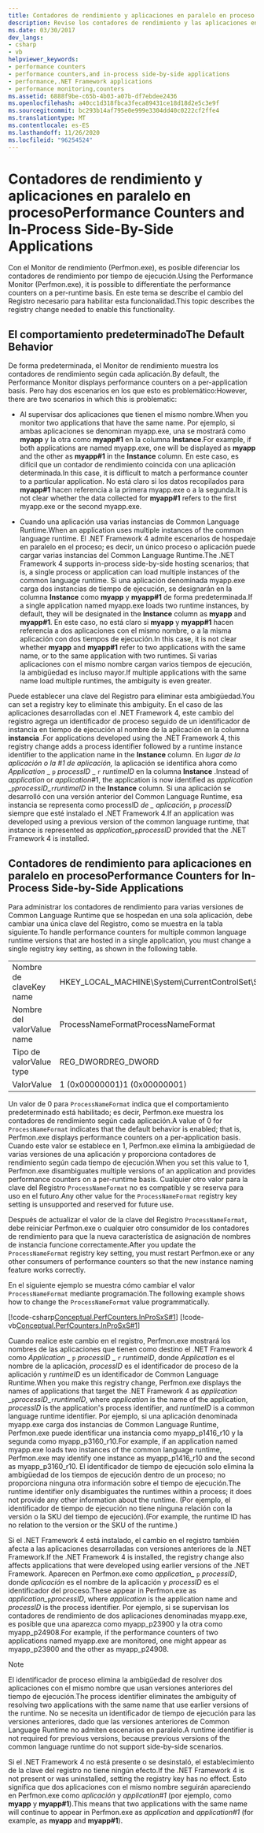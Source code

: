 ```yaml
---
title: Contadores de rendimiento y aplicaciones en paralelo en proceso
description: Revise los contadores de rendimiento y las aplicaciones en paralelo en proceso en .NET. Utilice Perfmon.exe para diferenciar los contadores de rendimiento por tiempo de ejecución.
ms.date: 03/30/2017
dev_langs:
- csharp
- vb
helpviewer_keywords:
- performance counters
- performance counters,and in-process side-by-side applications
- performance,.NET Framework applications
- performance monitoring,counters
ms.assetid: 6888f9be-c65b-4b03-a07b-df7ebdee2436
ms.openlocfilehash: a40cc1d318fbca3feca89431ce18d18d2e5c3e9f
ms.sourcegitcommit: bc293b14af795e0e999e3304dd40c0222cf2ffe4
ms.translationtype: MT
ms.contentlocale: es-ES
ms.lasthandoff: 11/26/2020
ms.locfileid: "96254524"
---
```

# <a name="performance-counters-and-in-process-side-by-side-applications"></a><span data-ttu-id="98785-104">Contadores de rendimiento y aplicaciones en paralelo en proceso</span><span class="sxs-lookup"><span data-stu-id="98785-104">Performance Counters and In-Process Side-By-Side Applications</span></span>

<span data-ttu-id="98785-105">Con el Monitor de rendimiento (Perfmon.exe), es posible diferenciar los contadores de rendimiento por tiempo de ejecución.</span><span class="sxs-lookup"><span data-stu-id="98785-105">Using the Performance Monitor (Perfmon.exe), it is possible to differentiate the performance counters on a per-runtime basis.</span></span> <span data-ttu-id="98785-106">En este tema se describe el cambio del Registro necesario para habilitar esta funcionalidad.</span><span class="sxs-lookup"><span data-stu-id="98785-106">This topic describes the registry change needed to enable this functionality.</span></span>  
  
## <a name="the-default-behavior"></a><span data-ttu-id="98785-107">El comportamiento predeterminado</span><span class="sxs-lookup"><span data-stu-id="98785-107">The Default Behavior</span></span>  

 <span data-ttu-id="98785-108">De forma predeterminada, el Monitor de rendimiento muestra los contadores de rendimiento según cada aplicación.</span><span class="sxs-lookup"><span data-stu-id="98785-108">By default, the Performance Monitor displays performance counters on a per-application basis.</span></span> <span data-ttu-id="98785-109">Pero hay dos escenarios en los que esto es problemático:</span><span class="sxs-lookup"><span data-stu-id="98785-109">However, there are two scenarios in which this is problematic:</span></span>  
  
- <span data-ttu-id="98785-110">Al supervisar dos aplicaciones que tienen el mismo nombre.</span><span class="sxs-lookup"><span data-stu-id="98785-110">When you monitor two applications that have the same name.</span></span> <span data-ttu-id="98785-111">Por ejemplo, si ambas aplicaciones se denominan myapp.exe, una se mostrará como **myapp** y la otra como **myapp#1** en la columna **Instance**.</span><span class="sxs-lookup"><span data-stu-id="98785-111">For example, if both applications are named myapp.exe, one will be displayed as **myapp** and the other as **myapp#1** in the **Instance** column.</span></span> <span data-ttu-id="98785-112">En este caso, es difícil que un contador de rendimiento coincida con una aplicación determinada.</span><span class="sxs-lookup"><span data-stu-id="98785-112">In this case, it is difficult to match a performance counter to a particular application.</span></span> <span data-ttu-id="98785-113">No está claro si los datos recopilados para **myapp#1** hacen referencia a la primera myapp.exe o a la segunda.</span><span class="sxs-lookup"><span data-stu-id="98785-113">It is not clear whether the data collected for **myapp#1** refers to the first myapp.exe or the second myapp.exe.</span></span>  
  
- <span data-ttu-id="98785-114">Cuando una aplicación usa varias instancias de Common Language Runtime.</span><span class="sxs-lookup"><span data-stu-id="98785-114">When an application uses multiple instances of the common language runtime.</span></span> <span data-ttu-id="98785-115">El .NET Framework 4 admite escenarios de hospedaje en paralelo en el proceso; es decir, un único proceso o aplicación puede cargar varias instancias del Common Language Runtime.</span><span class="sxs-lookup"><span data-stu-id="98785-115">The .NET Framework 4 supports in-process side-by-side hosting scenarios; that is, a single process or application can load multiple instances of the common language runtime.</span></span> <span data-ttu-id="98785-116">Si una aplicación denominada myapp.exe carga dos instancias de tiempo de ejecución, se designarán en la columna **Instance** como **myapp** y **myapp#1** de forma predeterminada.</span><span class="sxs-lookup"><span data-stu-id="98785-116">If a single application named myapp.exe loads two runtime instances, by default, they will be designated in the **Instance** column as **myapp** and **myapp#1**.</span></span> <span data-ttu-id="98785-117">En este caso, no está claro si **myapp** y **myapp#1** hacen referencia a dos aplicaciones con el mismo nombre, o a la misma aplicación con dos tiempos de ejecución.</span><span class="sxs-lookup"><span data-stu-id="98785-117">In this case, it is not clear whether **myapp** and **myapp#1** refer to two applications with the same name, or to the same application with two runtimes.</span></span> <span data-ttu-id="98785-118">Si varias aplicaciones con el mismo nombre cargan varios tiempos de ejecución, la ambigüedad es incluso mayor.</span><span class="sxs-lookup"><span data-stu-id="98785-118">If multiple applications with the same name load multiple runtimes, the ambiguity is even greater.</span></span>  
  
 <span data-ttu-id="98785-119">Puede establecer una clave del Registro para eliminar esta ambigüedad.</span><span class="sxs-lookup"><span data-stu-id="98785-119">You can set a registry key to eliminate this ambiguity.</span></span> <span data-ttu-id="98785-120">En el caso de las aplicaciones desarrolladas con el .NET Framework 4, este cambio del registro agrega un identificador de proceso seguido de un identificador de instancia en tiempo de ejecución al nombre de la aplicación en la columna **instancia** .</span><span class="sxs-lookup"><span data-stu-id="98785-120">For applications developed using the .NET Framework 4, this registry change adds a process identifier followed by a runtime instance identifier to the application name in the **Instance** column.</span></span> <span data-ttu-id="98785-121">En *lugar de la aplicación o* *la #1 de aplicación,* la aplicación se identifica ahora como *Application* _ `p` *processID* \_ `r` *runtimeID* en la columna **Instance** .</span><span class="sxs-lookup"><span data-stu-id="98785-121">Instead of *application* or *application*#1, the application is now identified as *application* _`p`*processID*\_`r`*runtimeID* in the **Instance** column.</span></span> <span data-ttu-id="98785-122">Si una aplicación se desarrolló con una versión anterior del Common Language Runtime, esa instancia se representa como processID *de \_ aplicación*, `p` *processID* siempre que esté instalado el .NET Framework 4.</span><span class="sxs-lookup"><span data-stu-id="98785-122">If an application was developed using a previous version of the common language runtime, that instance is represented as *application\_*`p`*processID* provided that the .NET Framework 4 is installed.</span></span>  
  
## <a name="performance-counters-for-in-process-side-by-side-applications"></a><span data-ttu-id="98785-123">Contadores de rendimiento para aplicaciones en paralelo en proceso</span><span class="sxs-lookup"><span data-stu-id="98785-123">Performance Counters for In-Process Side-by-Side Applications</span></span>  

 <span data-ttu-id="98785-124">Para administrar los contadores de rendimiento para varias versiones de Common Language Runtime que se hospedan en una sola aplicación, debe cambiar una única clave del Registro, como se muestra en la tabla siguiente.</span><span class="sxs-lookup"><span data-stu-id="98785-124">To handle performance counters for multiple common language runtime versions that are hosted in a single application, you must change a single registry key setting, as shown in the following table.</span></span>  
  
|||  
|-|-|  
|<span data-ttu-id="98785-125">Nombre de clave</span><span class="sxs-lookup"><span data-stu-id="98785-125">Key name</span></span>|<span data-ttu-id="98785-126">HKEY_LOCAL_MACHINE\System\CurrentControlSet\Services\\.NETFramework\Performance</span><span class="sxs-lookup"><span data-stu-id="98785-126">HKEY_LOCAL_MACHINE\System\CurrentControlSet\Services\\.NETFramework\Performance</span></span>|  
|<span data-ttu-id="98785-127">Nombre del valor</span><span class="sxs-lookup"><span data-stu-id="98785-127">Value name</span></span>|<span data-ttu-id="98785-128">ProcessNameFormat</span><span class="sxs-lookup"><span data-stu-id="98785-128">ProcessNameFormat</span></span>|  
|<span data-ttu-id="98785-129">Tipo de valor</span><span class="sxs-lookup"><span data-stu-id="98785-129">Value type</span></span>|<span data-ttu-id="98785-130">REG_DWORD</span><span class="sxs-lookup"><span data-stu-id="98785-130">REG_DWORD</span></span>|  
|<span data-ttu-id="98785-131">Valor</span><span class="sxs-lookup"><span data-stu-id="98785-131">Value</span></span>|<span data-ttu-id="98785-132">1 (0x00000001)</span><span class="sxs-lookup"><span data-stu-id="98785-132">1 (0x00000001)</span></span>|  
  
 <span data-ttu-id="98785-133">Un valor de 0 para `ProcessNameFormat` indica que el comportamiento predeterminado está habilitado; es decir, Perfmon.exe muestra los contadores de rendimiento según cada aplicación.</span><span class="sxs-lookup"><span data-stu-id="98785-133">A value of 0 for `ProcessNameFormat` indicates that the default behavior is enabled; that is, Perfmon.exe displays performance counters on a per-application basis.</span></span> <span data-ttu-id="98785-134">Cuando este valor se establece en 1, Perfmon.exe elimina la ambigüedad de varias versiones de una aplicación y proporciona contadores de rendimiento según cada tiempo de ejecución.</span><span class="sxs-lookup"><span data-stu-id="98785-134">When you set this value to 1, Perfmon.exe disambiguates multiple versions of an application and provides performance counters on a per-runtime basis.</span></span> <span data-ttu-id="98785-135">Cualquier otro valor para la clave del Registro `ProcessNameFormat` no es compatible y se reserva para uso en el futuro.</span><span class="sxs-lookup"><span data-stu-id="98785-135">Any other value for the `ProcessNameFormat` registry key setting is unsupported and reserved for future use.</span></span>  
  
 <span data-ttu-id="98785-136">Después de actualizar el valor de la clave del Registro `ProcessNameFormat`, debe reiniciar Perfmon.exe o cualquier otro consumidor de los contadores de rendimiento para que la nueva característica de asignación de nombres de instancia funcione correctamente.</span><span class="sxs-lookup"><span data-stu-id="98785-136">After you update the `ProcessNameFormat` registry key setting, you must restart Perfmon.exe or any other consumers of performance counters so that the new instance naming feature works correctly.</span></span>  
  
 <span data-ttu-id="98785-137">En el siguiente ejemplo se muestra cómo cambiar el valor `ProcessNameFormat` mediante programación.</span><span class="sxs-lookup"><span data-stu-id="98785-137">The following example shows how to change the `ProcessNameFormat` value programmatically.</span></span>  
  
 [!code-csharp[Conceptual.PerfCounters.InProSxS#1](../../../samples/snippets/csharp/VS_Snippets_CLR/conceptual.perfcounters.inprosxs/cs/regsetting1.cs#1)]
 [!code-vb[Conceptual.PerfCounters.InProSxS#1](../../../samples/snippets/visualbasic/VS_Snippets_CLR/conceptual.perfcounters.inprosxs/vb/regsetting1.vb#1)]  
  
 <span data-ttu-id="98785-138">Cuando realice este cambio en el registro, Perfmon.exe mostrará los nombres de las aplicaciones que tienen como destino el .NET Framework 4 como *Application* _ `p` *processID* \_ `r` *runtimeID*, donde *Application* es el nombre de la aplicación, *processID* es el identificador de proceso de la aplicación y *runtimeID* es un identificador de Common Language Runtime.</span><span class="sxs-lookup"><span data-stu-id="98785-138">When you make this registry change, Perfmon.exe displays the names of applications that target the .NET Framework 4 as *application* _`p`*processID*\_`r`*runtimeID*, where *application* is the name of the application, *processID* is the application's process identifier, and *runtimeID* is a common language runtime identifier.</span></span> <span data-ttu-id="98785-139">Por ejemplo, si una aplicación denominada myapp.exe carga dos instancias de Common Language Runtime, Perfmon.exe puede identificar una instancia como myapp_p1416_r10 y la segunda como myapp_p3160_r10.</span><span class="sxs-lookup"><span data-stu-id="98785-139">For example, if an application named myapp.exe loads two instances of the common language runtime, Perfmon.exe may identify one instance as myapp_p1416_r10 and the second as myapp_p3160_r10.</span></span> <span data-ttu-id="98785-140">El identificador de tiempo de ejecución solo elimina la ambigüedad de los tiempos de ejecución dentro de un proceso; no proporciona ninguna otra información sobre el tiempo de ejecución.</span><span class="sxs-lookup"><span data-stu-id="98785-140">The runtime identifier only disambiguates the runtimes within a process; it does not provide any other information about the runtime.</span></span> <span data-ttu-id="98785-141">(Por ejemplo, el identificador de tiempo de ejecución no tiene ninguna relación con la versión o la SKU del tiempo de ejecución).</span><span class="sxs-lookup"><span data-stu-id="98785-141">(For example, the runtime ID has no relation to the version or the SKU of the runtime.)</span></span>  
  
 <span data-ttu-id="98785-142">Si el .NET Framework 4 está instalado, el cambio en el registro también afecta a las aplicaciones desarrolladas con versiones anteriores de la .NET Framework.</span><span class="sxs-lookup"><span data-stu-id="98785-142">If the .NET Framework 4 is installed, the registry change also affects applications that were developed using earlier versions of the .NET Framework.</span></span> <span data-ttu-id="98785-143">Aparecen en Perfmon.exe como *application_* `p` *processID*, donde *aplicación* es el nombre de la aplicación y *processID* es el identificador del proceso.</span><span class="sxs-lookup"><span data-stu-id="98785-143">These appear in Perfmon.exe as *application_*`p`*processID*, where *application* is the application name and *processID* is the process identifier.</span></span> <span data-ttu-id="98785-144">Por ejemplo, si se supervisan los contadores de rendimiento de dos aplicaciones denominadas myapp.exe, es posible que una aparezca como myapp_p23900 y la otra como myapp_p24908.</span><span class="sxs-lookup"><span data-stu-id="98785-144">For example, if the performance counters of two applications named myapp.exe are monitored, one might appear as myapp_p23900 and the other as myapp_p24908.</span></span>  
  
> [!NOTE]
> <span data-ttu-id="98785-145">El identificador de proceso elimina la ambigüedad de resolver dos aplicaciones con el mismo nombre que usan versiones anteriores del tiempo de ejecución.</span><span class="sxs-lookup"><span data-stu-id="98785-145">The process identifier eliminates the ambiguity of resolving two applications with the same name that use earlier versions of the runtime.</span></span> <span data-ttu-id="98785-146">No se necesita un identificador de tiempo de ejecución para las versiones anteriores, dado que las versiones anteriores de Common Language Runtime no admiten escenarios en paralelo.</span><span class="sxs-lookup"><span data-stu-id="98785-146">A runtime identifier is not required for previous versions, because previous versions of the common language runtime do not support side-by-side scenarios.</span></span>  
  
 <span data-ttu-id="98785-147">Si el .NET Framework 4 no está presente o se desinstaló, el establecimiento de la clave del registro no tiene ningún efecto.</span><span class="sxs-lookup"><span data-stu-id="98785-147">If the .NET Framework 4 is not present or was uninstalled, setting the registry key has no effect.</span></span> <span data-ttu-id="98785-148">Esto significa que dos aplicaciones con el mismo nombre seguirán apareciendo en Perfmon.exe como *aplicación* y *application#1* (por ejemplo, como **myapp** y **myapp#1**).</span><span class="sxs-lookup"><span data-stu-id="98785-148">This means that two applications with the same name will continue to appear in Perfmon.exe as *application* and *application#1* (for example, as **myapp** and **myapp#1**).</span></span>
